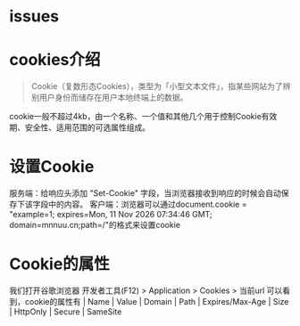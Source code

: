 # issues
# cookies介绍

> Cookie（复数形态Cookies），类型为「小型文本文件」，指某些网站为了辨别用户身份而储存在用户本地终端上的数据。

cookie一般不超过4kb，由一个名称、一个值和其他几个用于控制Cookie有效期、安全性、适用范围的可选属性组成。

# 设置Cookie

  服务端：给响应头添加 "Set-Cookie" 字段，当浏览器接收到响应的时候会自动保存下该字段中的内容。
  客户端：浏览器可以通过document.cookie = "example=1; expires=Mon, 11 Nov 2026 07:34:46 GMT; domain=mnnuu.cn;path=/"的格式来设置cookie
  
# Cookie的属性

我们打开谷歌浏览器 开发者工具(F12) > Application > Cookies > 当前url 可以看到，cookie的属性有
| Name
| Value
| Domain
| Path
| Expires/Max-Age
| Size
| HttpOnly
| Secure
| SameSite
